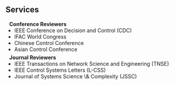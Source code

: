 ## Services

<h4 style="margin:0 10px 0;">Conference Reviewers</h4>

<ul style="margin:0 0 5px;">
  <li><a><autocolor>IEEE Conference on Decision and Control (CDC) </autocolor></a></li>
  <li><a><autocolor>IFAC World Congress</autocolor></a></li>
  <li><a><autocolor>Chinese Control Conference</autocolor></a></li>
  <li><a><autocolor>Asian Control Conference</autocolor></a></li>
</ul>

<h4 style="margin:0 10px 0;">Journal Reviewers</h4>

<ul style="margin:0 0 20px;">
  <li><a><autocolor>IEEE Transactions on Network Science and Engineering (TNSE)</autocolor></a></li>
  <li><a><autocolor>IEEE Control Systems Letters (L-CSS)</autocolor></a></li>
  <li><a><autocolor>Journal of Systems Science \& Complexity (JSSC)</autocolor></a></li>
</ul>
